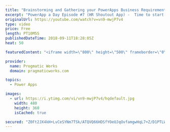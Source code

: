 ```yaml
---
title: "Brainstorming and Gathering your PowerApps Business Requirements"
excerpt: "PowerApp a Day Episode #7 (HR Shoutout App) -  Time to start up a new PowerApps application. In this live session, you'll watch a real brainstorming session while we build the application on the whiteboard and in mockup software Balsamiq.  Power App and Power Platform Training : https://pragmaticworks.com/training/on-demand-training"
originalUrl: https://youtube.com/watch?v=vn9-mwjP7v4
type: video
price: Free
length: PT10M5S
publishedDateTime: 2018-09-11T18:28:05Z
heat: 50

featuredContent: "<iframe width=\"800\" height=\"500\" frameborder=\"0\" src=\"https://www.youtube.com/embed/vn9-mwjP7v4\" allow=\"accelerometer; autoplay; encrypted-media; gyroscope; picture-in-picture\" allowfullscreen></iframe>"

provider:
  name: Progmatic Works
  domain: pragmaticworks.com

topics:
  - Power Apps

images:
  - url: https://i.ytimg.com/vi/vn9-mwjP7v4/hqdefault.jpg
    width: 480
    height: 360
    isCached: true

secured: "Z0Ft2JX4kH+LvCeSYNm7TSk/ATQVQ66HDSfYOeUJqOvfamgwHqL7+Z/D1PTLW/jH3UJ3miO9J8QezyPa1V3+cXRKeVAl1U+Ma1EZWfzbV9ugACR1bT3/ZO4uJPBdjhI6eC8SJ3YhVUBdf0Jqv9rsPK/BS5Se7g6QfDG8aYjXsCmjde6IxCar3iOBpktnKLqyQobAYPHYGMoLwAe8tl3QXFI40RQ6WlmN7f/LLuGQCbMcdNQWuVqD128BD7uUEejmC3v0dcZ+ULXUC35k6SXl1JvM2m7SuiEQHpi2hSQ0ttyBGuZLnmLy8EvnyNpe4uAL6qnUCftfzDXR9KHUyITmojToFyhO0ND5lUjVb+o+Mkih5zGyHUglMvrBTwdQFTuhJIuhgb8WpvFZ1UgEU69G9guZHOdfnUG19vIDpN0LF78=;se6Ai2Lr8z3oWwo+dAZh1Q=="
---
```


